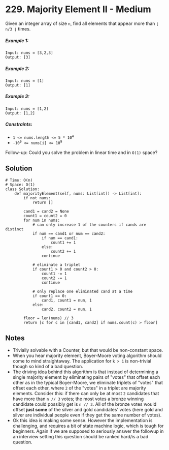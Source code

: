# 229. Majority Element II - Medium

Given an integer array of size `n`, find all elements that appear more than `⌊ n/3 ⌋` times.

##### Example 1:

```
Input: nums = [3,2,3]
Output: [3]
```

##### Example 2:

```
Input: nums = [1]
Output: [1]
```

##### Example 3:

```
Input: nums = [1,2]
Output: [1,2]
```

##### Constraints:

- <code>1 <= nums.length <= 5 * 10<sup>4</sup></code>
- <code>-10<sup>9</sup> <= nums[i] <= 10<sup>9</sup></code>

Follow-up: Could you solve the problem in linear time and in `O(1)` space? 

## Solution

```
# Time: O(n)
# Space: O(1)
class Solution:
    def majorityElement(self, nums: List[int]) -> List[int]:
        if not nums:
            return []
        
        cand1 = cand2 = None
        count1 = count2 = 0
        for num in nums:
            # can only increase 1 of the counters if cands are distinct
            if num == cand1 or num == cand2:
                if num == cand1:
                    count1 += 1
                else:
                    count2 += 1
                continue
            
            # eliminate a triplet
            if count1 > 0 and count2 > 0:
                count1 -= 1
                count2 -= 1
                continue
                
            # only replace one eliminated cand at a time
            if count1 == 0:
                cand1, count1 = num, 1
            else:
                cand2, count2 = num, 1
        
        floor = len(nums) // 3
        return [c for c in [cand1, cand2] if nums.count(c) > floor]
```

## Notes
- Trivially solvable with a Counter, but that would be non-constant space.
- When you hear majority element, Boyer-Moore voting algorithm should come to mind straightaway. The application for `k > 1` is non-trivial though so kind of a bad question. 
- The driving idea behind this algorithm is that instead of determining a single majority element by eliminating pairs of "votes" that offset each other as in the typical Boyer-Moore, we eliminate triplets of "votes" that offset each other, where `2` of the "votes" in a triplet are majority elements. Consider this: if there can only be at most `2` candidates that have more than `n // 3` votes; the most votes a bronze winning candidate could possibly get is `n // 3`. All of the bronze votes would offset __just some__ of the silver and gold candidates' votes (here gold and silver are individual people even if they get the same number of votes).
- Ok this idea is making some sense. However the implementation is challenging, and requires a bit of state machine logic, which is tough for beginners. Again if we are supposed to seriously answer the followup in an interview setting this question should be ranked hard/is a bad question.